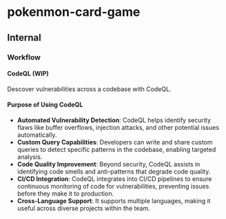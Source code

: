 # pokenmon-card-game

## Internal
### Workflow
#### CodeQL (WIP)
Descover vulnerabilities across a codebase with CodeQL.
#### Purpose of Using CodeQL
- **Automated Vulnerability Detection**: CodeQL helps identify security flaws like buffer overflows, injection attacks, and other potential issues automatically.
- **Custom Query Capabilities**: Developers can write and share custom queries to detect specific patterns in the codebase, enabling targeted analysis.
- **Code Quality Improvement**: Beyond security, CodeQL assists in identifying code smells and anti-patterns that degrade code quality.
- **CI/CD Integration**: CodeQL integrates into CI/CD pipelines to ensure continuous monitoring of code for vulnerabilities, preventing issues before they make it to production.
- **Cross-Language Support**: It supports multiple languages, making it useful across diverse projects within the team.
